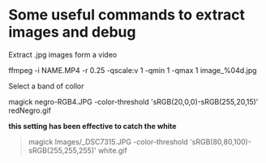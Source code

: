 # Some useful commands to extract images and debug

Extract .jpg images form a video

ffmpeg -i NAME.MP4 -r 0.25 -qscale:v 1 -qmin 1 -qmax 1 image_%04d.jpg

Select a band of collor

magick negro-RGB4.JPG -color-threshold 'sRGB(20,0,0)-sRGB(255,20,15)' redNegro.gif

**this setting has been effective to catch the white**

 > magick Images/_DSC7315.JPG -color-threshold 'sRGB(80,80,100)-sRGB(255,255,255)' white.gif


